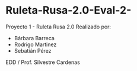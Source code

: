 # Ruleta-Rusa-2.0-Eval-2-
Proyecto 1 - Ruleta Rusa 2.0
Realizado por:
- Bárbara Barreca
- Rodrigo Martinez
- Sebatián Pérez

EDD / Prof. Silvestre Cardenas
